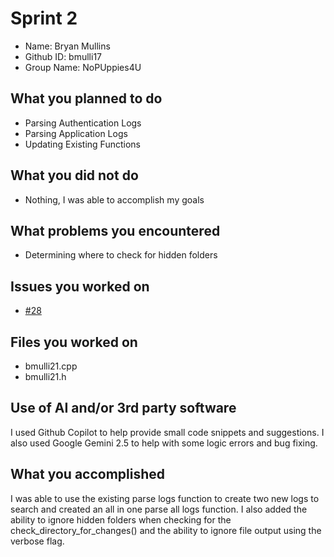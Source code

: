 # Sprint 2
- Name:        Bryan Mullins
- Github ID:   bmulli17
- Group Name:  NoPUppies4U
## What you planned to do
- Parsing Authentication Logs
- Parsing Application Logs
- Updating Existing Functions
## What you did not do
- Nothing, I was able to accomplish my goals
## What problems you encountered
- Determining where to check for hidden folders
## Issues you worked on
- [#28](https://github.com/Andrew-Sagraves/NoPUppies4U/issues/17)
## Files you worked on
- bmulli21.cpp
- bmulli21.h
## Use of AI and/or 3rd party software
I used Github Copilot to help provide small code snippets and suggestions. I also used Google Gemini 2.5 to help with some logic errors and bug fixing.
## What you accomplished
I was able to use the existing parse logs function to create two new logs to search and created an all in one parse all logs function.
I also added the ability to ignore hidden folders when checking for the check_directory_for_changes() and the ability to ignore file output using the verbose flag.